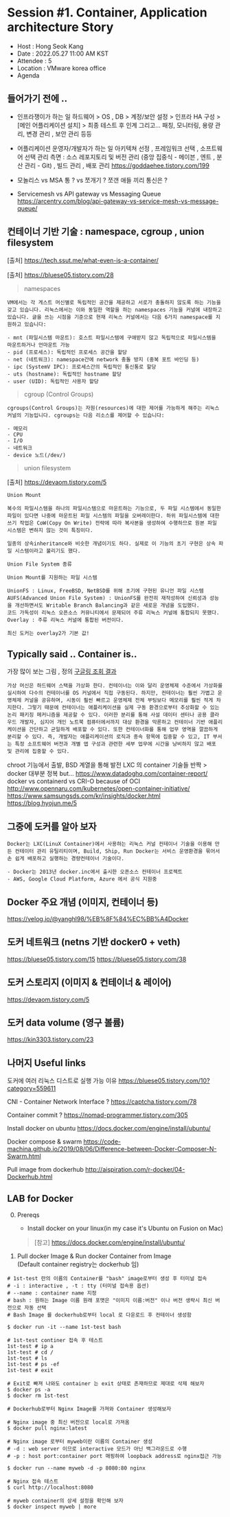 # **Session #1. Container, Application architecture Story** 
- Host : Hong Seok Kang
- Date : 2022.05.27 11:00 AM KST
- Attendee : 5
- Location : VMware korea office
- Agenda
## **들어가기 전에 ..**
- 인프라쟁이가 하는 일 
    하드웨어 > OS , DB > 계정/보안 설정 > 인프라 HA 구성 > [메인 어플리케이션 설치] > 최종 테스트 후 인계
    그리고... 패칭, 모니터링, 용량 관리, 변경 관리 , 보안 관리 등등

- 어플리케이션 운영자/개발자가 하는 일
    아키텍쳐 선정 , 프레임워크 선택  , 소프트웨어 선택
    관리 측면 : 소스 레포지토리 및 버전 관리 (중앙 집중식 - 메이븐 , 엔트  , 분산 관리 - Git) , 빌드 관리 , 배포 관리 
https://goddaehee.tistory.com/199

- 모놀리스 vs MSA
    통 ? vs 쪼개기 ? 
    쪼갠 애들 끼리 통신은 ? 

- Servicemesh vs API gateway vs Messaging Queue
https://arcentry.com/blog/api-gateway-vs-service-mesh-vs-message-queue/ 

## **컨테이너 기반 기술 : namespace, cgroup , union filesystem**

[출처] https://tech.ssut.me/what-even-is-a-container/

[출처] https://bluese05.tistory.com/28 

> namespaces
```
VM에서는 각 게스트 머신별로 독립적인 공간을 제공하고 서로가 충돌하지 않도록 하는 기능을 갖고 있습니다. 리눅스에서는 이와 동일한 역할을 하는 namespaces 기능을 커널에 내장하고 있습니다. 글을 쓰는 시점을 기준으로 현재 리눅스 커널에서는 다음 6가지 namespace를 지원하고 있습니다:

- mnt (파일시스템 마운트): 호스트 파일시스템에 구애받지 않고 독립적으로 파일시스템을 마운트하거나 언마운트 가능
- pid (프로세스): 독립적인 프로세스 공간을 할당
- net (네트워크): namespace간에 network 충돌 방지 (중복 포트 바인딩 등)
- ipc (SystemV IPC): 프로세스간의 독립적인 통신통로 할당
- uts (hostname): 독립적인 hostname 할당
- user (UID): 독립적인 사용자 할당
```

> cgroup (Control Groups)
``` 
cgroups(Control Groups)는 자원(resources)에 대한 제어를 가능하게 해주는 리눅스 커널의 기능입니다. cgroups는 다음 리소스를 제어할 수 있습니다:

- 메모리
- CPU
- I/O
- 네트워크
- device 노드(/dev/)
```

> union filesystem

[출처] https://devaom.tistory.com/5  
```
Union Mount

복수의 파일시스템을 하나의 파일시스템으로 마운트하는 기능으로, 두 파일 시스템에서 동일한 파일이 있다면 나중에 마운트된 파일 시스템의 파일을 오버레이한다. 하위 파일시스템에 대한 쓰기 작업은 CoW(Copy On Write) 전략에 따라 복사본을 생성하여 수행하므로 원본 파일 시스템은 변하지 않는 것이 특징이다.

일종의 상속inheritance와 비슷한 개념이기도 하다. 실제로 이 기능의 초기 구현은 상속 파일 시스템이라고 불리기도 했다.

Union File System 종류

Union Mount를 지원하는 파일 시스템

UnionFS : Linux, FreeBSD, NetBSD를 위해 초기에 구현된 유니언 파일 시스템
AUFS(Advanced Union File System) : UnionFS를 완전히 재작성하여 신뢰성과 성능을 개선하면서도 Writable Branch Balancing과 같은 새로운 개념을 도입했다.
코드 가독성이 리눅스 오픈소스 커뮤니티에서 문제되어 주류 리눅스 커널에 통합되지 못했다.
Overlay : 주류 리눅스 커널에 통합된 버전이다.

최신 도커는 overlay2가 기본 값!
```
  
## **Typically said .. Container is..**
가장 많이 보는 그림 , 정의
[구글링 조회 결과](https://www.google.com/search?q=container+vs+vm&tbm=isch&ved=2ahUKEwjgu53W4P33AhWLgGMGHcoVBbEQ2-cCegQIABAA&oq=container+vs+vm&gs_lcp=CgNpbWcQAzIECCMQJzIECCMQJzIFCAAQgAQyBAgAEB4yBAgAEB4yBAgAEB4yBAgAEB4yBAgAEB4yBAgAEB4yBggAEB4QBVDKBVjKBWCVCmgAcAB4AIAB1gGIAZYDkgEFMC4xLjGYAQCgAQGqAQtnd3Mtd2l6LWltZ8ABAQ&sclient=img&ei=h8GPYqDcJIuBjuMPyquUiAs&bih=913&biw=1792&rlz=1C5CHFA_enKR958KR959)

```
가상 머신은 하드웨어 스택을 가상화 한다. 컨테이너는 이와 달리 운영체제 수준에서 가상화를 실시하여 다수의 컨테이너를 OS 커널에서 직접 구동된다. 하지만, 컨테이너는 훨씬 가볍고 운영체제 커널을 공유하며, 시동이 훨씬 빠르고 운영체제 전체 부팅보다 메모리를 훨씬 적게 차지한다. 그렇기 때문에 컨테이너는 애플리케이션을 실제 구동 환경으로부터 추상화할 수 있는 논리 패키징 메커니즘을 제공할 수 있다. 이러한 분리를 통해 사설 데이터 센터나 공용 클라우드 개발자, 심지어 개인 노트북 컴퓨터에서까지 대상 환경을 막론하고 컨테이너 기반 애플리케이션을 간단하고 균일하게 배포할 수 있다. 또한 컨테이너화를 통해 업무 영역을 깔끔하게 분리할 수 있다. 즉, 개발자는 애플리케이션의 로직과 종속 항목에 집중할 수 있고, IT 부서는 특정 소프트웨어 버전과 개별 앱 구성과 관련한 세부 업무에 시간을 낭비하지 않고 배포 및 관리에 집중할 수 있다.
```
    
chroot 기능에서 출발, BSD 계열을 통해 발전 LXC 의 container 기술들  반짝 > docker 대부분 정복 but...
https://www.datadoghq.com/container-report/  docker vs containerd vs CRI-O
because of OCI
http://www.opennaru.com/kubernetes/open-container-initiative/ 
https://www.samsungsds.com/kr/insights/docker.html 
https://blog.hyojun.me/5

## **그중에 도커를 알아 보자**

```
Docker는 LXC(LinuX Container)에서 사용하는 리눅스 커널 컨테이너 기술을 이용해 만든 컨테이터 관리 유틸리티이며, Build, Ship, Run Docker는 서비스 운영환경을 묶어서 손 쉽게 배포하고 실행하는 경량컨테이너 기술이다.

- Docker는 2013년 docker.inc에서 출시한 오픈소스 컨테이너 프로젝트
- AWS, Google Cloud Platform, Azure 에서 공식 지원중
```

## **Docker 주요 개념 (이미지, 컨테이너 등)**
https://velog.io/@yanghl98/%EB%8F%84%EC%BB%A4Docker 

## **도커 네트워크 (netns 기반 docker0 + veth)**
https://bluese05.tistory.com/15
https://bluese05.tistory.com/38 

## **도커 스토리지 (이미지 & 컨테이너 & 레이어)**
https://devaom.tistory.com/5 

## **도커 data volume (영구 볼륨)**
https://kin3303.tistory.com/23


## 나머지 Useful links

도커에 여러 리눅스 디스트로 실행 가능 이유
https://bluese05.tistory.com/10?category=559611 

CNI - Container Network Interface ?
https://captcha.tistory.com/78

Container commit ?
https://nomad-programmer.tistory.com/305


Install docker on ubuntu
https://docs.docker.com/engine/install/ubuntu/

Docker compose & swarm
https://code-machina.github.io/2019/08/06/Difference-between-Docker-Composer-N-Swarm.html 

Pull image from dockerhub
http://aispiration.com/r-docker/04-Dockerhub.html 


## **LAB for Docker**
0. Prereqs
    - Install docker on your linux(in my case it's Ubuntu on Fusion on Mac)
    > [참고] https://docs.docker.com/engine/install/ubuntu/ 

1. Pull docker Image & Run docker Container from Image <br>
(Default container registry는 dockerhub 임)
```
# 1st-test 란의 이름의 Container를 "bash" image로부터 생성 후 터미널 접속
# -i : interactive , -t : tty (터미널 접속용 옵션)
# --name : container name 지정
# bash : 원하는 Image 이름 원래 포맷은 "이미지 이름:버전" 이나 버전 생략시 최신 버전으로 자동 선택
# Bash Image 를 dockerhub로부터 local 로 다운로드 후 컨테이너 생성함

$ docker run -it --name 1st-test bash

# 1st-test continer 접속 후 테스트
1st-test # ip a 
1st-test # cd /
1st-test # ls
1st-test # ps -ef
1st-test # exit

# Exit로 빠져 나와도 container 는 exit 상태로 존재하므로 제대로 삭제 해보자
$ docker ps -a
$ docker rm 1st-test

# Dockerhub로부터 Nginx Image를 가져와 Container 생성해보자

# Nginx image 중 최신 버전으로 local로 가져옴
$ docker pull nginx:latest

# Nginx image 로부터 myweb이란 이름의 Container 생성
# -d : web server 이므로 interactive 모드가 아닌 백그라운드로 수행
# -p : host port:container port 매핑하여 loopback address로 nginx접근 가능

$ docker run --name myweb -d -p 8080:80 nginx

# Nginx 접속 테스트
$ curl http://localhost:8080

# myweb container의 상세 설정을 확인해 보자
$ docker inspect myweb | more
```

